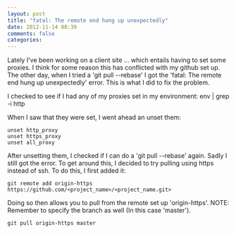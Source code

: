 ```yaml
---
layout: post
title: "fatal: The remote end hung up unexpectedly"
date: 2012-11-14 08:39
comments: false
categories: 
---
```


Lately I've been working on a client site ... which entails having to set some proxies. I think for some reason this has conflicted with my github set up. The other day, when I tried a 'git pull --rebase' I got the 'fatal: The remote end hung up unexpectedly' error. This is what I did to fix the problem.

I checked to see if I had any of my proxies set in my environment:
	env | grep -i http
	
When I saw that they were set, I went ahead an unset them:

	unset http_proxy
	unset https_proxy
	unset all_proxy
	
After unsetting them, I checked if I can do a 'git pull --rebase' again. Sadly I still got the error. To get around this, I decided to try pulling using https instead of ssh. To do this, I first added it:

	git remote add origin-https https://github.com/<project_name>/<project_name.git>
	
Doing so then allows you to pull from the remote set up 'origin-https'. NOTE: Remember to specify the branch as well (In this case 'master').

	git pull origin-https master
